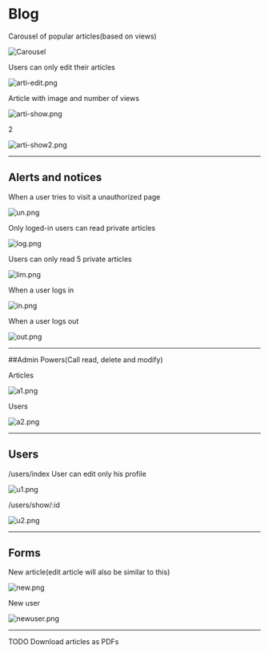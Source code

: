 
# Blog

Carousel of popular articles(based on views)

![Carousel](blog_ss/carousel.gif)


Users can only edit their articles

![arti-edit.png](blog_ss/arti-edit.png)



Article with image and number of views

![arti-show.png](blog_ss/arti-show.png)


2

![arti-show2.png](blog_ss/arti-show2.png)

___________________________________________

## Alerts and notices

When a user tries to visit a unauthorized page

![un.png](blog_ss/un.png)



Only loged-in users can read private articles

![log.png](blog_ss/log.png)



Users can only read 5 private articles

![lim.png](blog_ss/lim.png)



When a user logs in

![in.png](blog_ss/in.png)



When a user logs out

![out.png](blog_ss/out.png)
_____________________________________________

##Admin Powers(Call read, delete and modify)

Articles

![a1.png](blog_ss/a1.png)

Users


![a2.png](blog_ss/a2.png)
_______________________________________

## Users

/users/index
User can edit only his profile

![u1.png](blog_ss/u1.png)


/users/show/:id

![u2.png](blog_ss/u2.png)

_______________________________________________

## Forms

New article(edit article will also be similar to this)

![new.png](blog_ss/new.png)

New user

![newuser.png](blog_ss/newuser.png)
__________________________________________________

TODO
Download articles as PDFs
